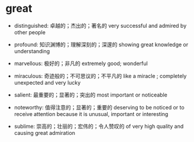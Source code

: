 # great

- distinguished: 卓越的；杰出的；著名的 very successful and admired by other people
- profound: 知识渊博的；理解深刻的；深邃的 showing great knowledge or understanding

- marvellous: 极好的；非凡的 extremely good; wonderful
- miraculous: 奇迹般的；不可思议的；不平凡的 like a miracle ; completely unexpected and very lucky
- salient: 最重要的；显著的；突出的 most important or noticeable
- noteworthy: 值得注意的；显著的；重要的 deserving to be noticed or to receive attention because it is unusual, important or interesting

- sublime: 崇高的；壮丽的；宏伟的；令人赞叹的 of very high quality and causing great admiration

